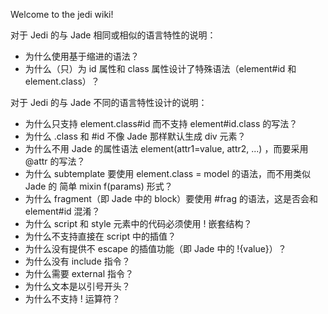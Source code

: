 Welcome to the jedi wiki!

对于 Jedi 的与 Jade 相同或相似的语言特性的说明：
* 为什么使用基于缩进的语法？
* 为什么（只）为 id 属性和 class 属性设计了特殊语法（element#id 和 element.class）？

对于 Jedi 的与 Jade 不同的语言特性设计的说明：
* 为什么只支持 element.class#id 而不支持 element#id.class 的写法？
* 为什么 .class 和 #id 不像 Jade 那样默认生成 div 元素？
* 为什么不用 Jade 的属性语法 element(attr1=value, attr2, ...) ，而要采用 @attr 的写法？
* 为什么 subtemplate 要使用 element.class = model 的语法，而不用类似 Jade 的 简单 mixin f(params) 形式？
* 为什么 fragment（即 Jade 中的 block）要使用 #frag 的语法，这是否会和 element#id 混淆？
* 为什么 script 和 style 元素中的代码必须使用 ! 嵌套结构？
* 为什么不支持直接在 script 中的插值？
* 为什么没有提供不 escape 的插值功能（即 Jade 中的 !{value}）？
* 为什么没有 include 指令？
* 为什么需要 external 指令？
* 为什么文本是以引号开头？
* 为什么不支持 ! 运算符？
